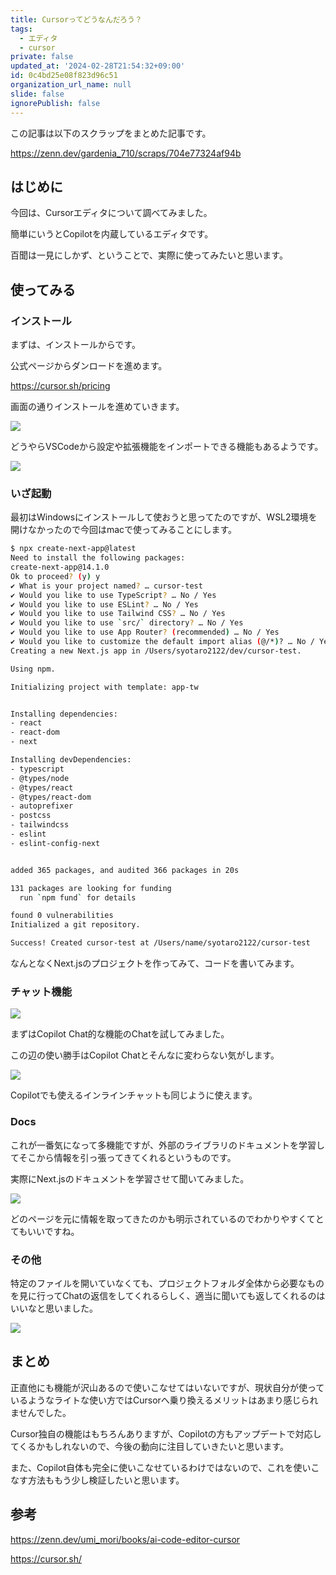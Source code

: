 ```yaml
---
title: Cursorってどうなんだろう？
tags:
  - エディタ
  - cursor
private: false
updated_at: '2024-02-28T21:54:32+09:00'
id: 0c4bd25e08f823d96c51
organization_url_name: null
slide: false
ignorePublish: false
---
```


この記事は以下のスクラップをまとめた記事です。

https://zenn.dev/gardenia_710/scraps/704e77324af94b

## はじめに

今回は、Cursorエディタについて調べてみました。

簡単にいうとCopilotを内蔵しているエディタです。

百聞は一見にしかず、ということで、実際に使ってみたいと思います。

## 使ってみる

### インストール

まずは、インストールからです。

公式ページからダンロードを進めます。

https://cursor.sh/pricing

画面の通りインストールを進めていきます。

![](https://storage.googleapis.com/zenn-user-upload/6ee3a90ea7e3-20240225.png)

どうやらVSCodeから設定や拡張機能をインポートできる機能もあるようです。

![](https://storage.googleapis.com/zenn-user-upload/8502aa5d80c7-20240225.png)

### いざ起動

最初はWindowsにインストールして使おうと思ってたのですが、WSL2環境を開けなかったので今回はmacで使ってみることにします。

```bash
$ npx create-next-app@latest
Need to install the following packages:
create-next-app@14.1.0
Ok to proceed? (y) y
✔ What is your project named? … cursor-test
✔ Would you like to use TypeScript? … No / Yes
✔ Would you like to use ESLint? … No / Yes
✔ Would you like to use Tailwind CSS? … No / Yes
✔ Would you like to use `src/` directory? … No / Yes
✔ Would you like to use App Router? (recommended) … No / Yes
✔ Would you like to customize the default import alias (@/*)? … No / Yes
Creating a new Next.js app in /Users/syotaro2122/dev/cursor-test.

Using npm.

Initializing project with template: app-tw


Installing dependencies:
- react
- react-dom
- next

Installing devDependencies:
- typescript
- @types/node
- @types/react
- @types/react-dom
- autoprefixer
- postcss
- tailwindcss
- eslint
- eslint-config-next


added 365 packages, and audited 366 packages in 20s

131 packages are looking for funding
  run `npm fund` for details

found 0 vulnerabilities
Initialized a git repository.

Success! Created cursor-test at /Users/name/syotaro2122/cursor-test
```

なんとなくNext.jsのプロジェクトを作ってみて、コードを書いてみます。

### チャット機能

![](https://storage.googleapis.com/zenn-user-upload/f075d96e5fc6-20240226.png)

まずはCopilot Chat的な機能のChatを試してみました。

この辺の使い勝手はCopilot Chatとそんなに変わらない気がします。

![](https://storage.googleapis.com/zenn-user-upload/862f95c9f15b-20240226.png)

Copilotでも使えるインラインチャットも同じように使えます。

### Docs

これが一番気になって多機能ですが、外部のライブラリのドキュメントを学習してそこから情報を引っ張ってきてくれるというものです。

実際にNext.jsのドキュメントを学習させて聞いてみました。

![](https://storage.googleapis.com/zenn-user-upload/33165571aecc-20240226.png)

どのページを元に情報を取ってきたのかも明示されているのでわかりやすくてとてもいいですね。

### その他

特定のファイルを開いていなくても、プロジェクトフォルダ全体から必要なものを見に行ってChatの返信をしてくれるらしく、適当に聞いても返してくれるのはいいなと思いました。

![](https://storage.googleapis.com/zenn-user-upload/683157cf7684-20240226.png)

## まとめ

正直他にも機能が沢山あるので使いこなせてはいないですが、現状自分が使っているようなライトな使い方ではCursorへ乗り換えるメリットはあまり感じられませんでした。

Cursor独自の機能はもちろんありますが、Copilotの方もアップデートで対応してくるかもしれないので、今後の動向に注目していきたいと思います。

また、Copilot自体も完全に使いこなせているわけではないので、これを使いこなす方法ももう少し検証したいと思います。

## 参考

https://zenn.dev/umi_mori/books/ai-code-editor-cursor

https://cursor.sh/
